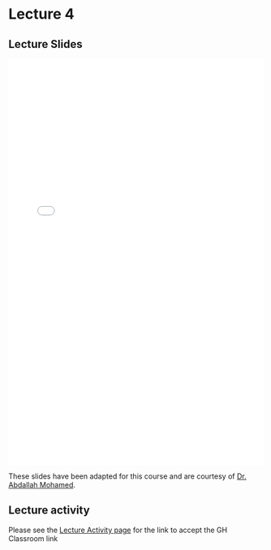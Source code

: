 # Lecture 4

## Lecture Slides

<iframe src="../../2021-01-99 - Lecture2.pdf" width="100%" height="800px" frameBorder="0"> </iframe>

These slides have been adapted for this course and are courtesy of [Dr. Abdallah Mohamed](https://people.ok.ubc.ca/abdalmoh/).

## Lecture activity

Please see the [Lecture Activity page](../activities) for the link to accept the GH Classroom link